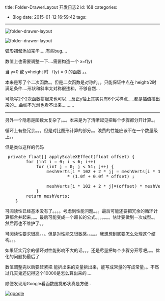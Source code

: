 title: Folder-DrawerLayout 开发日志2
id: 168
categories:
  - Blog
date: 2015-01-12 16:59:42
tags:
---



![folder-drawer-layout](/images/folder-draw-layout.jpg)



![folder-drawer-layout](/images/Folder-DrawerLayout3.gif)


弧形褶皱添加完毕.....有些bug....

数值上也需要调整一下....需要构造一个 x=f(y)

当 y=0 或 y=height 时   f(y) = 0 的函数 。。

本来是写了个二次函数。。但是二次函数是对称的。。只能保证中点在 height/2时满足条件....形状和斜率太对称很违和，不够自然...


可能写2个2次函数拼起来也可以....反正y轴上其实只有6个采样点.....都是插值插出来的....曲线不光滑也看不出来..........


* * *


另外一个隐患是函数太复杂了。。。本来是为了清晰起见把每个步骤都分开计算。。

循环上有些冗余。。。但是对比图形计算的部分。。浪费的性能应该不在一个数量级上。。

但是类似这样的代码

<pre class="lang:java decode:true"> private float[] applyScaleXEffect(float offset) {
        for (int i = 0; i &lt; 6; i++)
            for (int j = 0; j &lt; 51; j++) {
                meshVerts[i * 102 + 2 * j] = meshVerts[i * 102 + 2 * j]
                        * (1.0f + 0.0f * offset) ;

                meshVerts[i * 102 + 2 * j]=(offset) * meshVerts[i * 102 + 2 * j] *  (1+ (meshVerts[i * 102 + 2 * j+1]-1000)*(meshVerts[i * 102 + 2 * j+1]-1000)/10000 /width);
            }
        return meshVerts;
    }</pre>

可阅读性已经基本没有了。。。。考虑到性能问题。。。最后可能还要把冗余的循环计算都合并起来。。。最后可能变成一个超长的公式。。。。。。。估计要做到一次成型。。然后再也不维护了。。

可阅读性要求很高。。。但是对性能又很敏感。。。。。我想想到底要怎么处理这个结构。。。

如果证实冗余的循环对性能影响不大的话。。。还是尽量把每个步骤分开写吧。。。优化的问题扔最后了


数值调整完以后要赶紧把 能拆出来的变量拆出来，能写成常量的写成常量。。不然过几天鬼还记得这个10000是怎么算出来的....



顺便发现用Google看函数图挑形状真是方便..

[![google](http://dk-exp.com/wp-content/uploads/2015/01/google-300x221.jpg)](http://dk-exp.com/wp-content/uploads/2015/01/google.jpg)
